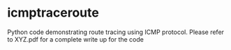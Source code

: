 # icmptraceroute
Python code demonstrating route tracing using ICMP protocol. Please refer to XYZ.pdf for a complete write up for the code
